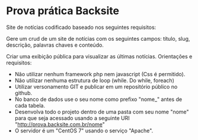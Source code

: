 # Prova prática Backsite

Site de notícias codificado baseado nos seguintes requisitos:

Gere um crud de um site de notícias com os seguintes campos: título, slug, descrição,
palavras chaves e conteúdo.

Criar uma exibição pública para visualizar as últimas notícias.
Orientações e requisitos:

- Não utilizar nenhum framework php nem javascript (Css é permitido).
- Não utilizar nenhuma estrutura de loop (while. Do while, foreach)
- Utilizar versonamento GIT e publicar em um repositório público no github.
- No banco de dados use o seu nome como prefixo "nome_" antes de cada tabela.
- Desenvolva todo o projeto dentro de uma pasta com seu nome "nome" para que seja acessado usando a seguinte URI "http://prova.backsite.com.br/nome"
- O servidor é um "CentOS 7" usando o serviço "Apache".

